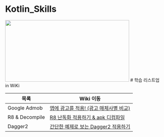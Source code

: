 # Kotlin_Skills
<img src="https://images.velog.io/images/haero_kim/post/212f9167-e32d-41f1-be80-0e6bc12c6cf8/general.png" width="400" height="200"/>
# 학습 리스트업 in WiKi

| 목록 | Wiki 이동 |
| ------ | ------ |
| Google Admob | [앱에 광고를 적용! (광고 매체사별 비교)](https://github.com/rlaxogus0522/Kotlin_Skills/wiki/앱에%C2%A0광고를-적용!-(광고-매체사별-비교)) |
| R8 & Decompile | [R8 난독화 적용하기 & apk 디컴파일](https://github.com/rlaxogus0522/Kotlin_Skills/wiki/R8-난독화-적용하기-&-apk-디컴파일) |
| Dagger2 | [간단한 예제로 보는 Dagger2 적용하기](https://github.com/rlaxogus0522/Kotlin_Skills/wiki/%5BDagger2%5D-간단한-예제로-보는-Dagger2-적용하기!) |

